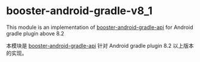 # booster-android-gradle-v8_1

This module is an implementation of [booster-android-gradle-api](../booster-android-gradle-api) for Android gradle plugin above 8.2

本模块是 [booster-android-gradle-api](../booster-android-gradle-api) 针对 Android gradle plugin 8.2 以上版本的实现。

